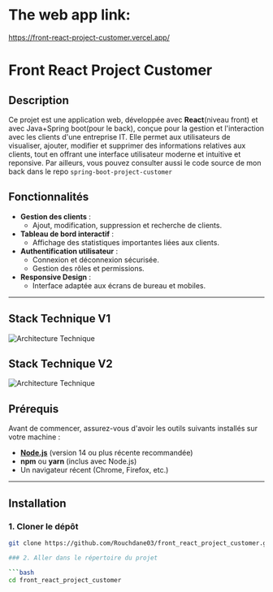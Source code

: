 # The web app link:
https://front-react-project-customer.vercel.app/
# Front React Project Customer

## Description

Ce projet est une application web, développée avec **React**(niveau front) et avec Java+Spring boot(pour le back), conçue pour la gestion et l'interaction avec les clients d'une entreprise IT. Elle permet aux utilisateurs de visualiser, ajouter, modifier et supprimer des informations relatives aux clients, tout en offrant une interface utilisateur moderne et intuitive et reponsive. Par ailleurs, vous pouvez consulter aussi le code source de mon back dans le repo
`spring-boot-project-customer`

## Fonctionnalités

- **Gestion des clients** :
  - Ajout, modification, suppression et recherche de clients.
- **Tableau de bord interactif** :
  - Affichage des statistiques importantes liées aux clients.
- **Authentification utilisateur** :
  - Connexion et déconnexion sécurisée.
  - Gestion des rôles et permissions.
- **Responsive Design** :
  - Interface adaptée aux écrans de bureau et mobiles.

---
## Stack Technique V1

![Architecture Technique](images/architecture_technique.png)

## Stack Technique V2

![Architecture Technique](images/architecture_technique.png)
## Prérequis

Avant de commencer, assurez-vous d'avoir les outils suivants installés sur votre machine :

- [**Node.js**](https://nodejs.org/) (version 14 ou plus récente recommandée)
- **npm** ou **yarn** (inclus avec Node.js)
- Un navigateur récent (Chrome, Firefox, etc.)

---

## Installation

### 1. Cloner le dépôt

```bash
git clone https://github.com/Rouchdane03/front_react_project_customer.git

### 2. Aller dans le répertoire du projet

```bash
cd front_react_project_customer

